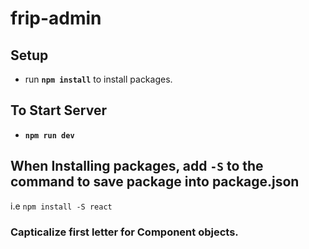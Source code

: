 # frip-admin
## Setup
* run **`npm install`** to install packages.

## To Start Server

* **`npm run dev`**

## When Installing packages, add `-S` to the command to save package into package.json
i.e `npm install -S react`

### **Capticalize first letter for Component objects.**
